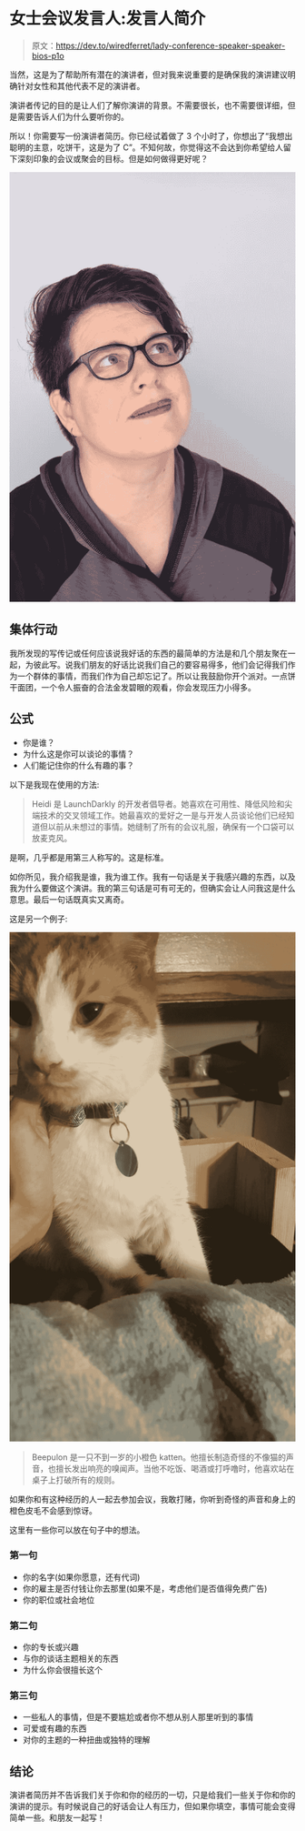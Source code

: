 # 女士会议发言人:发言人简介

> 原文：<https://dev.to/wiredferret/lady-conference-speaker-speaker-bios-p1o>

当然，这是为了帮助所有潜在的演讲者，但对我来说重要的是确保我的演讲建议明确针对女性和其他代表不足的演讲者。

演讲者传记的目的是让人们了解你演讲的背景。不需要很长，也不需要很详细，但是需要告诉人们为什么要听你的。

所以！你需要写一份演讲者简历。你已经试着做了 3 个小时了，你想出了“我想出聪明的主意，吃饼干，这是为了 C”。不知何故，你觉得这不会达到你希望给人留下深刻印象的会议或聚会的目标。但是如何做得更好呢？

[![A pink-haired white woman stares off into the upper distance. She is wearing dark glasses and bright lipstick and a whimsical expression](img/4c1aa40f28d9ff5059a8bab560aa7532.png)](https://res.cloudinary.com/practicaldev/image/fetch/s--jkaGewpF--/c_limit%2Cf_auto%2Cfl_progressive%2Cq_auto%2Cw_880/http://www.heidiwaterhouse.com/wp-content/uploads/2019/02/ab42392d-258d-4355-99b7-a3c7192542e1-4481-00000f118399b924-1.jpg)

## 集体行动

我所发现的写传记或任何应该说我好话的东西的最简单的方法是和几个朋友聚在一起，为彼此写。说我们朋友的好话比说我们自己的要容易得多，他们会记得我们作为一个群体的事情，而我们作为自己却忘记了。所以让我鼓励你开个派对。一点饼干面团，一个令人振奋的合法金发碧眼的观看，你会发现压力小得多。

## 公式

*   你是谁？
*   为什么这是你可以谈论的事情？
*   人们能记住你的什么有趣的事？

以下是我现在使用的方法:

> Heidi 是 LaunchDarkly 的开发者倡导者。她喜欢在可用性、降低风险和尖端技术的交叉领域工作。她最喜欢的爱好之一是与开发人员谈论他们已经知道但以前从未想过的事情。她缝制了所有的会议礼服，确保有一个口袋可以放麦克风。

是啊，几乎都是用第三人称写的。这是标准。

如你所见，我介绍我是谁，我为谁工作。我有一句话是关于我感兴趣的东西，以及我为什么要做这个演讲。我的第三句话是可有可无的，但确实会让人问我这是什么意思。最后一句话既真实又离奇。

这是另一个例子:

[![An orange and white cat with an orange mustache snuggles into a human hand](img/11d3274fead24d362943d9e5913d98d9.png)](https://res.cloudinary.com/practicaldev/image/fetch/s--0CfL0X_Y--/c_limit%2Cf_auto%2Cfl_progressive%2Cq_auto%2Cw_880/http://www.heidiwaterhouse.com/wp-content/uploads/2019/02/signal-2019-02-09-185515-1.jpg)

> Beepulon 是一只不到一岁的小橙色 katten。他擅长制造奇怪的不像猫的声音，也擅长发出响亮的嗅闻声。当他不吃饭、喝酒或打呼噜时，他喜欢站在桌子上打破所有的规则。

如果你和有这种经历的人一起去参加会议，我敢打赌，你听到奇怪的声音和身上的橙色皮毛不会感到惊讶。

这里有一些你可以放在句子中的想法。

### 第一句

*   你的名字(如果你愿意，还有代词)
*   你的雇主是否付钱让你去那里(如果不是，考虑他们是否值得免费广告)
*   你的职位或社会地位

### 第二句

*   你的专长或兴趣
*   与你的谈话主题相关的东西
*   为什么你会很擅长这个

### 第三句

*   一些私人的事情，但是不要尴尬或者你不想从别人那里听到的事情
*   可爱或有趣的东西
*   对你的主题的一种扭曲或独特的理解

## 结论

演讲者简历并不告诉我们关于你和你的经历的一切，只是给我们一些关于你和你的演讲的提示。有时候说自己的好话会让人有压力，但如果你填空，事情可能会变得简单一些。和朋友一起写！